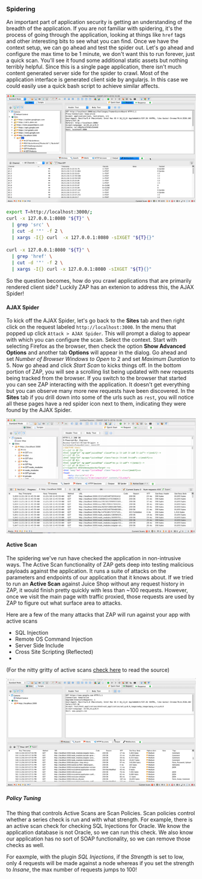 ### Spidering
An important part of application security is getting an understanding of the breadth of the application. If you are not familiar with spidering, it's the process of going through the application, looking at things like `href` tags and other 
interesting bits to see what you can find.
Once we have the context setup, we can go ahead and test the spider out. Let's go ahead and configure the max time to be 1 minute, we don't want this to run forever, just a quick scan. You'll see it found some additional static assets but nothing terribly helpful. Since this is a single page application, there isn't much content generated server side for the spider to crawl. Most of the application interface is generated client side by angularjs.  In this case we could easily use a quick bash script to achieve similar affects.

![Spider Start](assets/images/zap-spider.gif)



```sh
export T=http://localhost:3000/; 
curl -x 127.0.0.1:8080 "${T}" \
  | grep 'src' \
  | cut -d '"' -f 2 \
  | xargs -I{} curl  -x 127.0.0.1:8080 -sIXGET "${T}{}"

curl -x 127.0.0.1:8080 "${T}" \
  | grep 'href' \
  | cut -d '"' -f 2 \
  | xargs -I{} curl -x 127.0.0.1:8080 -sIXGET "${T}{}"
```

So the question becomes, how do you crawl applications that are primarily rendered client side? Luckily ZAP has an extenion to address this, the AJAX Spider!

#### AJAX Spider
To kick off the AJAX Spider, let's go back to the **Sites** tab and then right click on the request labeled `http://localhost:3000`. 
In the menu that popped up click `Attack > AJAX Spider`. This will prompt a dialog to appear with which you can configure the scan. Select 
the context. Start with selecting Firefox as the browser, then check the option **Show Advanced Options** and another tab **Options** will appear in the dialog. 
Go ahead and set *Number of Browser Windows to Open* to 2 and set *Maximum Duration* to 5. Now go ahead and click *Start Scan* to kicks things off.
In the bottom portion of ZAP, you will see a scrolling list being updated with new requests being tracked from the browser. If you switch to 
the browser that started you can see ZAP interacting with the application. It doesn't get everything but you can observe many more new requests 
have been discovered. In the **Sites** tab if you drill down into some of the urls such as `rest`, you will notice all these pages have a red spider icon 
next to them, indicating they were found by the AJAX Spider.

![Spider Adanced](assets/images/zap-gui-start-ajax-spider.gif)


#### Active Scan
The spidering we've run have checked the application in non-intrusive ways. The Active Scan functionality of ZAP 
gets deep into testing malicious payloads against the application. It runs a suite of attacks on the parameters and 
endpoints of our application that it knows about. If we tried to run an **Active Scan** against Juice Shop without any
request history in ZAP, it would finish pretty quickly with less than ~100 requests. However, once we visit the main
page with traffic proxied, those requests are used by ZAP to figure out what surface area to attacks.

Here are a few of the many attacks that ZAP will run against your app with active scans
- SQL Injection
- Remote OS Command Injection
- Server Side Include
- Cross Site Scripting (Reflected)
- 
(For the nitty gritty of active scans [check here](https://github.com/zaproxy/zap-extensions/tree/master/src/org/zaproxy/zap/extension/ascanrules) to read the source)

![Active Scan](assets/images/zap-active-scan.gif)

##### Policy Tuning
The thing that controls Active Scans are Scan Policies. Scan policies control whether a series check is run and with what
strength. For example, there is an active scan check for checking SQL Injections for Oracle. We know the application database is not Oracle, so we can run this check. We also know our application has no sort of SOAP functionality, so 
we can remove those checks as well. 

For eaxmple, with the plugin *SQL Injections*, if the *Strength* is set to low, only 4 requests will be made against a node whereas if you set the 
strength to *Insane*, the max number of requests jumps to 100!
